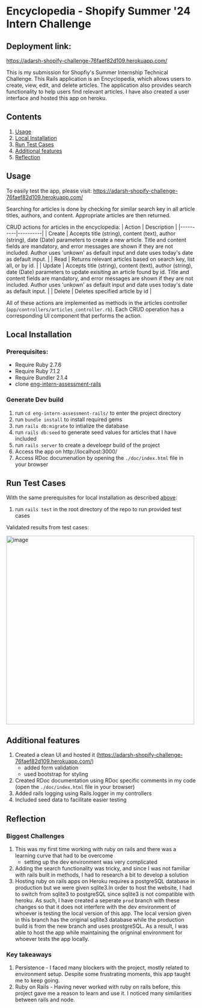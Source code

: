 # Encyclopedia - Shopify Summer '24 Intern Challenge

## Deployment link:
https://adarsh-shopify-challenge-76faef82d109.herokuapp.com/

This is my submission for Shopfiy's Summer Internship Technical Challenge. This Rails application is an Encyclopedia, which allows users to create, view, edit, and delete articles. The application also provides search functionality to help users find relevant articles. I have also created a user interface and hosted this app on heroku.

## Contents
1. [Usage](#usage)
2. [Local Installation](#local-installation)
3. [Run Test Cases](#run-test-cases)
4. [Additional features](#additional-features)
5. [Reflection](#reflection)

## Usage
To easily test the app, please visit: https://adarsh-shopify-challenge-76faef82d109.herokuapp.com/

Searching for articles is done by checking for similar search key in all article titles, authors, and content. Appropriate articles are then returned.

CRUD actions for articles in the encyclopedia: 
| Action | Description | 
|----------|----------|
| Create | Accepts title (string), content (text), author (string), date (Date) parameters to create a new article. Title and content fields are mandatory, and error messages are shown if they are not included. Author uses 'unkown' as default input and date uses today's date as default input. |
| Read | Returns relevant articles based on search key, list all, or by id. | 
| Update | Accepts title (string), content (text), author (string), date (Date) parameters to update exisiting an article found by id. Title and content fields are mandatory, and error messages are shown if they are not included. Author uses 'unkown' as default input and date uses today's date as default input. | 
| Delete | Deletes specified article by id | 

All of these actions are implemented as methods in the articles controller (`app/controllers/articles_controller.rb`). Each CRUD operation has a corresponding UI component that performs the action.

## Local Installation
### Prerequisites:
- Require Ruby 2.7.6
- Require Ruby 7.1.2
- Require Bundler 2.1.4
- clone [eng-intern-assessment-rails](https://github.com/adarsh-swe/eng-intern-assessment-rails)

### Generate Dev build
1. run `cd eng-intern-assessment-rails/` to enter the project directory
2. run `bundle install` to install required gems
3. run `rails db:migrate` to intialize the database
4. run `rails db:seed` to generate seed values for articles that I have included
5. run `rails server` to create a develoepr build of the project
6. Access the app on http://localhost:3000/
7. Access RDoc documenation by opening the `./doc/index.html` file in your browser

## Run Test Cases
With the same prerequisites for local installation as described [above](#local-installation):
1. run `rails test` in the root directory of the repo to run provided test cases

Validated results from test cases:

<img width="500" alt="image" src="https://github.com/adarsh-swe/eng-intern-assessment-rails/assets/59131301/1ba0c32f-2e5f-4310-bc43-66b790f0af5a">

## Additional features
1. Created a clean UI and hosted it (https://adarsh-shopify-challenge-76faef82d109.herokuapp.com/)
   * added form validation
   * used bootstrap for styling
3. Created RDoc documentation using RDoc specific comments in my code (open the `./doc/index.html` file in your browser)
4. Added rails logging using Rails.logger in my controllers
5. Included seed data to facilitate easier testing

## Reflection
### Biggest Challenges
1. This was my first time working with ruby on rails and there was a learning curve that had to be overcome
   * setting up the dev environment was very complicated
2. Adding the search functionality was tricky, and since I was not familiar with rails built in methods, I had to research a bit to develop a solution
3. Hosting ruby on rails apps on Heroku requires a postgreSQL database in production but we were given sqlite3.In order to host the website, I had to switch from sqlite3 to postgreSQL since sqlite3 is not compatible with heroku. As such, I have created a seperate `prod` branch with these changes so that it does not interfere with the dev environment of whoever is testing the local version of this app. The local version given in this branch has the original sqllite3 database while the production build is from the new branch and uses prostgreSQL. As a result, I was able to host the app while maintaining the origninal environment for whoever tests the app locally.

### Key takeaways
1. Persistence - I faced many blockers with the project, mostly related to environment setup. Despite some frustrating moments, this app taught me to keep going.
2. Ruby on Rails - Having never worked with ruby on rails before, this project gave me a reason to learn and use it. I noticed many similarities between rails and node.


